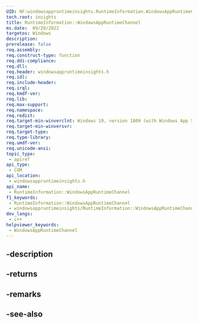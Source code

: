 ```yaml
---
UID: NF:windowsappruntimeinsights.RuntimeInformation.WindowsAppRuntimeChannel
tech.root: insights
title: RuntimeInformation::WindowsAppRuntimeChannel
ms.date:  09/20/2022
targetos: Windows
description: 
prerelease: false
req.assembly: 
req.construct-type: function
req.ddi-compliance: 
req.dll: 
req.header: windowsappruntimeinsights.h
req.idl: 
req.include-header: 
req.irql: 
req.kmdf-ver: 
req.lib: 
req.max-support: 
req.namespace: 
req.redist: 
req.target-min-winverclnt: Windows 10, version 1809 (with Windows App SDK 1.0 or later)
req.target-min-winversvr: 
req.target-type: 
req.type-library: 
req.umdf-ver: 
req.unicode-ansi: 
topic_type:
 - apiref
api_type:
 - COM
api_location:
 - windowsappruntimeinsights.h
api_name:
 - RuntimeInformation::WindowsAppRuntimeChannel
f1_keywords:
 - RuntimeInformation::WindowsAppRuntimeChannel
 - windowsappruntimeinsights/RuntimeInformation::WindowsAppRuntimeChannel
dev_langs:
 - c++
helpviewer_keywords:
 - WindowsAppRuntimeChannel
---
```


## -description

## -returns

## -remarks

## -see-also

